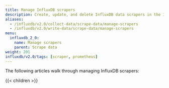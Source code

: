 ```yaml
---
title: Manage InfluxDB scrapers
description: Create, update, and delete InfluxDB data scrapers in the InfluxDB user interface.
aliases:
  - /influxdb/v2.0/collect-data/scrape-data/manage-scrapers
  - /influxdb/v2.0/write-data/scrape-data/manage-scrapers
menu:
  influxdb_2_0:
    name: Manage scrapers
    parent: Scrape data
weight: 201
influxdb/v2.0/tags: [scraper, prometheus]
---
```


The following articles walk through managing InfluxDB scrapers:

{{< children >}}
